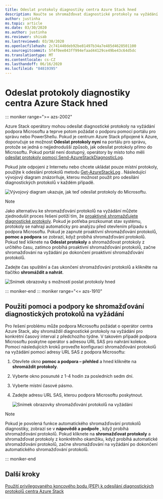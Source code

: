 ```yaml
---
title: Odeslat protokoly diagnostiky centra Azure Stack hned
description: Naučte se shromažďovat diagnostické protokoly na vyžádání v centru Azure Stack pomocí portálu pro správu nebo skriptu PowerShellu.
author: justinha
ms.topic: article
ms.date: 03/30/2020
ms.author: justinha
ms.reviewer: shisab
ms.lastreviewed: 03/30/2020
ms.openlocfilehash: 2c741440deb92be81497b34a7e485d4628501100
ms.sourcegitcommit: 5f4f0ee043ff994efaad44129ce49be43c64d5dc
ms.translationtype: MT
ms.contentlocale: cs-CZ
ms.lasthandoff: 06/16/2020
ms.locfileid: "84819395"
---
```

# <a name="send-azure-stack-hub-diagnostic-logs-now"></a>Odeslat protokoly diagnostiky centra Azure Stack hned

::: moniker range=">= azs-2002"

Azure Stack operátory mohou odesílat diagnostické protokoly na vyžádání podpora Microsoftu a teprve potom požádat o podporu pomocí portálu pro správu nebo PowerShellu. Pokud je centrum Azure Stack připojené k Azure, doporučuje se možnost **Odeslat protokoly nyní** na portálu pro správu, protože se jedná o nejjednodušší způsob, jak odesílat protokoly přímo do Microsoftu. Pokud portál není dostupný, operátory by místo toho měli [odesílat protokoly pomocí Send-AzureStackDiagnosticLog](azure-stack-configure-on-demand-diagnostic-log-collection-powershell-tzl.md). 

Pokud jste odpojeni z Internetu nebo chcete ukládat pouze místní protokoly, použijte k odeslání protokolů metodu [Get-AzureStackLog](azure-stack-get-azurestacklog.md) . Následující vývojový diagram znázorňuje, kterou možnost použít pro odesílání diagnostických protokolů v každém případě. 

![Vývojový diagram ukazuje, jak teď odesílat protokoly do Microsoftu.](media/azure-stack-help-and-support/send-logs-now-flowchart.png)

>[!NOTE]
>Jako alternativu ke shromažďování protokolů na vyžádání můžete zjednodušit proces řešení potíží tím, že [proaktivně shromažďujete diagnostické protokoly](azure-stack-configure-automatic-diagnostic-log-collection-tzl.md). Pokud je potřeba prozkoumat stav systému, protokoly se nahrají automaticky pro analýzu před otevřením případu s podpora Microsoftu. Pokud je zapnuté proaktivní shromažďování protokolů, **pomoc a podpora** se zobrazí, když probíhá shromažďování protokolů. Pokud teď kliknete na **Odeslat protokoly** a shromažďovat protokoly z určitého času, zatímco probíhá proaktivní shromažďování protokolů, začne shromažďování na vyžádání po dokončení proaktivní shromažďování protokolů.

Zadejte čas spuštění a čas ukončení shromažďování protokolů a klikněte na tlačítko **shromáždit a nahrát**. 

![Snímek obrazovky s možností poslat protokoly hned](media/azure-stack-help-and-support/send-logs-now.png)


::: moniker-end
::: moniker range="<= azs-1910"
## <a name="use-help-and-support-to-collect-diagnostic-logs-on-demand"></a>Použití pomoci a podpory ke shromažďování diagnostických protokolů na vyžádání

Pro řešení problému může podpora Microsoftu požádat o operátor centra Azure Stack, aby shromáždil diagnostické protokoly na vyžádání pro konkrétní časový interval z předchozího týdne. V takovém případě podpora Microsoftu poskytne operátor s adresou URL SAS pro nahrání kolekce. 
Pomocí následujících kroků proveďte konfiguraci shromažďování protokolů na vyžádání pomocí adresy URL SAS z podpora Microsoftu:

1. Otevřete okno **pomoc a podpora – přehled** a hned klikněte na **shromáždit protokoly**. 
1. Vyberte okno posunuté z 1-4 hodin za posledních sedm dní. 
1. Vyberte místní časové pásmo.
1. Zadejte adresu URL SAS, kterou podpora Microsoftu poskytnout.

   ![Snímek obrazovky shromažďování protokolů na vyžádání](media/azure-stack-automatic-log-collection/collect-logs-now.png)

>[!NOTE]
>Pokud je povolená funkce automatického shromažďování protokolů diagnostiky, zobrazí se v **nápovědě a podpoře** , když probíhá shromažďování protokolů. Pokud kliknete na **shromažďovat protokoly** a shromažďovat protokoly z konkrétního okamžiku, když probíhá automatické shromažďování protokolů, začne shromažďování na vyžádání po dokončení automatického shromažďování protokolů. 


::: moniker-end


## <a name="next-steps"></a>Další kroky

[Použití privilegovaného koncového bodu (PEP) k odesílání diagnostických protokolů centra Azure Stack](azure-stack-configure-on-demand-diagnostic-log-collection-powershell-tzl.md)

